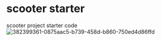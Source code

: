 # scooter starter
 scooter project starter code
![382399361-0875aac5-b739-458d-b860-750ed4d86ffd](https://github.com/user-attachments/assets/6a2728e5-8bd5-4e73-ab3c-9cffbe9e6936)

